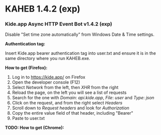 # KAHEB 1.4.2 (exp)
### Kide.app Async HTTP Event Bot v1.4.2 (exp)

Disable "Set time zone automatically" from Windows Date & Time settings.

**Authentication tag:**

Insert Kide.app bearer authentication tag into user.txt and ensure it is in the same directory where you run KAHEB.exe.

**How to get (Firefox):**

1. Log in to https://kide.app/ on Firefox
2. Open the developer console (F12)
3. Select _Network_ from the left, then _XHR_ from the right
4. Reload the page, on the left you will see a list of requests
5. Search for the one with _Domain_: _api.kide.app_, _File_: _user_ and _Type_: _json_
6. Click on the request, and from the right select _Headers_
7. Scroll down to _Request headers_ and look for _Authorization_
8. Copy the entire value field of that header, including "Bearer"
9. Paste to user.txt

**TODO: How to get (Chrome):**